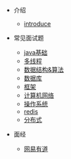 - 介绍

  - [introduce](introduce/rec.md)

- 常见面试题
  - [java基础](base/java.md)
  - [多线程](multhread/thread.md)
  - [数据结构&算法](algorithm/leetcode.md)
  - [数据库](mysql/mysql.md)
  - [框架](framework/fram.md)
  - [计算机网络](internet/net.md)
  - [操作系统](system/sys.md)
  - [redis](redis/redis.md)
  - [分布式](distributed/dis.md)

- 面经
  - [网易有道](company/wangyi.md)

